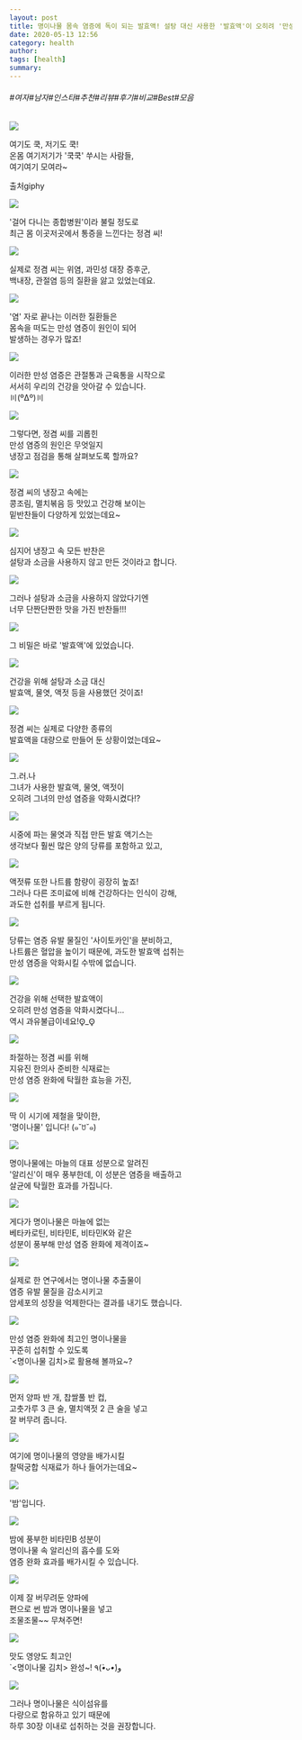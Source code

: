 ```yaml
---
layout: post
title: 명이나물 몸속 염증에 독이 되는 발효액! 설탕 대신 사용한 '발효액'이 오히려 '만성 염증'을 부른다?
date: 2020-05-13 12:56
category: health
author: 
tags: [health]
summary: 
---
```


###### #여자#남자#인스타#추천#리뷰#후기#비교#Best#모음

  
![](https://t1.daumcdn.net/liveboard/mboon/c2854b20cbe34deab85db9f635677a30.gif)

여기도 쿡, 저기도 쿡!  
온몸 여기저기가 '쿡쿡' 쑤시는 사람들,  
여기여기 모여라~  

출처giphy

![](https://img1.daumcdn.net/thumb/R720x0/?fname=https%3A%2F%2Ft1.daumcdn.net%2Fliveboard%2Fmboon%2F63b8ecbfdf6d4d2db20b8b22453a4676.png)

'걸어 다니는 종합병원'이라 불릴 정도로  
최근 몸 이곳저곳에서 통증을 느낀다는 정겸 씨!  

![](https://img1.daumcdn.net/thumb/R720x0/?fname=https%3A%2F%2Ft1.daumcdn.net%2Fliveboard%2Fmboon%2F4c2ebfd50bf94332b2d898042c8bba0e.png)

실제로 정겸 씨는 위염, 과민성 대장 증후군,  
백내장, 관절염 등의 질환을 앓고 있었는데요.  

![](https://img1.daumcdn.net/thumb/R720x0/?fname=https%3A%2F%2Ft1.daumcdn.net%2Fliveboard%2Fmboon%2F4befcae3141c4bdf84a9ba4badabd632.png)

'염' 자로 끝나는 이러한 질환들은  
몸속을 떠도는 만성 염증이 원인이 되어  
발생하는 경우가 많죠!  

![](https://img1.daumcdn.net/thumb/R720x0/?fname=https%3A%2F%2Ft1.daumcdn.net%2Fliveboard%2Fmboon%2Ff6c73aad8b52423c9137b6144b252390.png)

이러한 만성 염증은 관절통과 근육통을 시작으로  
서서히 우리의 건강을 앗아갈 수 있습니다.  
〣(ºΔº)〣  

![](https://img1.daumcdn.net/thumb/R720x0/?fname=https%3A%2F%2Ft1.daumcdn.net%2Fliveboard%2Fmboon%2Ff1974214d40e4d62af6b0948d4ce8bd6.png)

그렇다면, 정겸 씨를 괴롭힌  
만성 염증의 원인은 무엇일지  
냉장고 점검을 통해 살펴보도록 할까요?  

![](https://img1.daumcdn.net/thumb/R720x0/?fname=https%3A%2F%2Ft1.daumcdn.net%2Fliveboard%2Fmboon%2F2876510b849c496faf55126038650d13.png)

정겸 씨의 냉장고 속에는  
콩조림, 멸치볶음 등 맛있고 건강해 보이는  
밑반찬들이 다양하게 있었는데요~  

![](https://img1.daumcdn.net/thumb/R720x0/?fname=https%3A%2F%2Ft1.daumcdn.net%2Fliveboard%2Fmboon%2Fba1f149240c048c29135dbb7b15078f9.png)

심지어 냉장고 속 모든 반찬은  
설탕과 소금을 사용하지 않고 만든 것이라고 합니다.  

![](https://t1.daumcdn.net/liveboard/mboon/195732ed67314fc09ed3ecacee15a047.gif)

그러나 설탕과 소금을 사용하지 않았다기엔  
너무 단짠단짠한 맛을 가진 반찬들!!!  

![](https://img1.daumcdn.net/thumb/R720x0/?fname=https%3A%2F%2Ft1.daumcdn.net%2Fliveboard%2Fmboon%2F027fa7b738e0468995fb47af54287d43.png)

그 비밀은 바로 '발효액'에 있었습니다.  

![](https://img1.daumcdn.net/thumb/R720x0/?fname=https%3A%2F%2Ft1.daumcdn.net%2Fliveboard%2Fmboon%2Fd643f64e531a4c5588aba639015ca335.png)

건강을 위해 설탕과 소금 대신  
발효액, 물엿, 액젓 등을 사용했던 것이죠!  

![](https://img1.daumcdn.net/thumb/R720x0/?fname=https%3A%2F%2Ft1.daumcdn.net%2Fliveboard%2Fmboon%2Fa2c324d655ff49298421233a6d75094f.png)

정겸 씨는 실제로 다양한 종류의  
발효액을 대량으로 만들어 둔 상황이었는데요~  

![](https://img1.daumcdn.net/thumb/R720x0/?fname=https%3A%2F%2Ft1.daumcdn.net%2Fliveboard%2Fmboon%2F2d45a985ab2846908ceefa874882288d.png)

그.러.나  
그녀가 사용한 발효액, 물엿, 액젓이  
오히려 그녀의 만성 염증을 악화시켰다!?  

![](https://img1.daumcdn.net/thumb/R720x0/?fname=https%3A%2F%2Ft1.daumcdn.net%2Fliveboard%2Fmboon%2Fc0f4f2c165f64866b78e04939117be27.png)

시중에 파는 물엿과 직접 만든 발효 액기스는  
생각보다 훨씬 많은 양의 당류를 포함하고 있고,  

![](https://img1.daumcdn.net/thumb/R720x0/?fname=https%3A%2F%2Ft1.daumcdn.net%2Fliveboard%2Fmboon%2F2c9d3b9b87d544d6aaab29d934361552.png)

액젓류 또한 나트륨 함량이 굉장히 높죠!  
그러나 다른 조미료에 비해 건강하다는 인식이 강해,  
과도한 섭취를 부르게 됩니다.  

![](https://img1.daumcdn.net/thumb/R720x0/?fname=https%3A%2F%2Ft1.daumcdn.net%2Fliveboard%2Fmboon%2Fb4196d6c52ea4dffaeb7dd57a4e01994.png)

당류는 염증 유발 물질인 '사이토카인'을 분비하고,  
나트륨은 혈압을 높이기 때문에, 과도한 발효액 섭취는  
만성 염증을 악화시킬 수밖에 없습니다.  

![](https://t1.daumcdn.net/liveboard/mboon/c672fad87bab4d0891a00787af65a610.gif)

건강을 위해 선택한 발효액이  
오히려 만성 염증을 악화시켰다니...  
역시 과유불급이네요!ʘ̥_ʘ̥  

![](https://img1.daumcdn.net/thumb/R720x0/?fname=https%3A%2F%2Ft1.daumcdn.net%2Fliveboard%2Fmboon%2F2810683fb06e4489987d92112555178d.png)

좌절하는 정겸 씨를 위해  
지유진 한의사 준비한 식재료는  
만성 염증 완화에 탁월한 효능을 가진,  

![](https://img1.daumcdn.net/thumb/R720x0/?fname=https%3A%2F%2Ft1.daumcdn.net%2Fliveboard%2Fmboon%2Fe644b9650d084c62a30668f82e4ae1d6.png)

딱 이 시기에 제철을 맞이한,  
'명이나물' 입니다! (๑˘ꇴ˘๑)  

![](https://img1.daumcdn.net/thumb/R720x0/?fname=https%3A%2F%2Ft1.daumcdn.net%2Fliveboard%2Fmboon%2Ffdae1482d53342f68c6279d5fca2c816.png)

명이나물에는 마늘의 대표 성분으로 알려진  
'알리신'이 매우 풍부한데, 이 성분은 염증을 배출하고  
살균에 탁월한 효과를 가집니다.  

![](https://img1.daumcdn.net/thumb/R720x0/?fname=https%3A%2F%2Ft1.daumcdn.net%2Fliveboard%2Fmboon%2Fbef30edc253c407888b69ebd2b4dcee0.png)

게다가 명이나물은 마늘에 없는  
베타카로틴, 비타민E, 비타민K와 같은  
성분이 풍부해 만성 염증 완화에 제격이죠~  

![](https://img1.daumcdn.net/thumb/R720x0/?fname=https%3A%2F%2Ft1.daumcdn.net%2Fliveboard%2Fmboon%2F0a8e5fa13be34455ae6b7b08079ca4bc.png)

실제로 한 연구에서는 명이나물 추출물이  
염증 유발 물질을 감소시키고  
암세포의 성장을 억제한다는 결과를 내기도 했습니다.  

![](https://img1.daumcdn.net/thumb/R720x0/?fname=https%3A%2F%2Ft1.daumcdn.net%2Fliveboard%2Fmboon%2F1eccf1c7a08846f89f85002725e1c7f1.png)

만성 염증 완화에 최고인 명이나물을  
꾸준히 섭취할 수 있도록  
`<명이나물 김치>로 활용해 볼까요~?  

![](https://img1.daumcdn.net/thumb/R720x0/?fname=https%3A%2F%2Ft1.daumcdn.net%2Fliveboard%2Fmboon%2F5b8535b8277a44dd83154bffda91fea4.png)

먼저 양파 반 개, 찹쌀풀 반 컵,  
고춧가루 3 큰 술, 멸치액젓 2 큰 술을 넣고  
잘 버무려 줍니다.  

![](https://img1.daumcdn.net/thumb/R720x0/?fname=https%3A%2F%2Ft1.daumcdn.net%2Fliveboard%2Fmboon%2Fea57d8298dc14aeabf51d2839c0894fa.png)

여기에 명이나물의 영양을 배가시킬  
찰떡궁합 식재료가 하나 들어가는데요~  

![](https://img1.daumcdn.net/thumb/R720x0/?fname=https%3A%2F%2Ft1.daumcdn.net%2Fliveboard%2Fmboon%2F16ee934f06b34c55a0711265a2c20bbf.png)

'밤'입니다.  

![](https://img1.daumcdn.net/thumb/R720x0/?fname=https%3A%2F%2Ft1.daumcdn.net%2Fliveboard%2Fmboon%2F7d1f9ff68d4d4aa795ae085aa4f04cd9.png)

밤에 풍부한 비타민B 성분이  
명이나물 속 알리신의 흡수를 도와  
염증 완화 효과를 배가시킬 수 있습니다.  

![](https://t1.daumcdn.net/liveboard/mboon/5d405e2afb9a44cdbc0805aac0bdcac7.gif)

이제 잘 버무려둔 양파에  
편으로 썬 밤과 명이나물을 넣고  
조물조물~~ 무쳐주면!  

![](https://img1.daumcdn.net/thumb/R720x0/?fname=https%3A%2F%2Ft1.daumcdn.net%2Fliveboard%2Fmboon%2F75bfab9dec5f4c6e91dd86f215d7c451.png)

맛도 영양도 최고인  
`<명이나물 김치> 완성~! ٩(*•̀ᴗ•́*)و  

![](https://img1.daumcdn.net/thumb/R720x0/?fname=https%3A%2F%2Ft1.daumcdn.net%2Fliveboard%2Fmboon%2F858f67ade14d425c919c36a531328dc5.png)

그러나 명이나물은 식이섬유를  
다량으로 함유하고 있기 때문에  
하루 30장 이내로 섭취하는 것을 권장합니다.